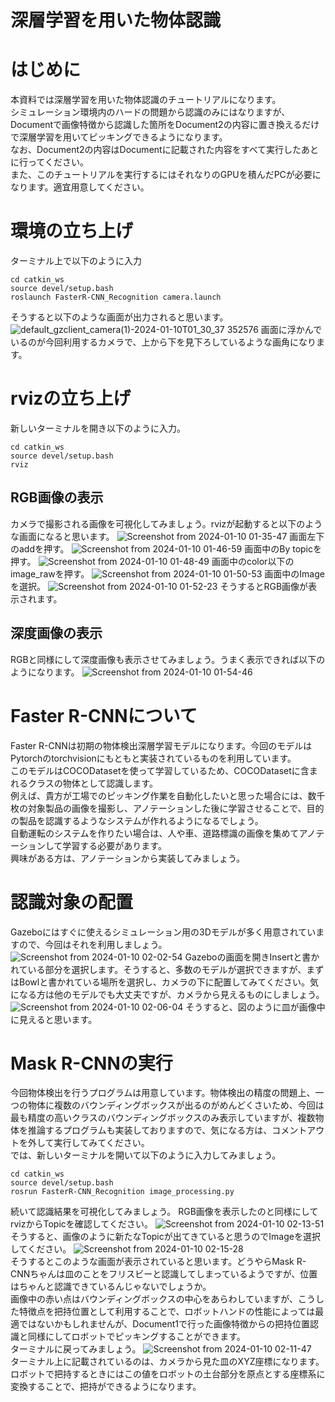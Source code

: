 # 深層学習を用いた物体認識
# はじめに
本資料では深層学習を用いた物体認識のチュートリアルになります。<br>
シミュレーション環境内のハードの問題から認識のみにはなりますが、Documentで画像特徴から認識した箇所をDocument2の内容に置き換えるだけで深層学習を用いてピッキングできるようになります。<br>
なお、Document2の内容はDocumentに記載された内容をすべて実行したあとに行ってください。<br>
また、このチュートリアルを実行するにはそれなりのGPUを積んだPCが必要になります。適宜用意してください。
# 環境の立ち上げ
ターミナル上で以下のように入力
~~~
cd catkin_ws
source devel/setup.bash
roslaunch FasterR-CNN_Recognition camera.launch
~~~
そうすると以下のような画面が出力されると思います。
![default_gzclient_camera(1)-2024-01-10T01_30_37 352576](https://github.com/ERiC-Labo/ROS_Pick_and_Place/assets/75206988/440131eb-a208-4335-ab27-f162c5411328)
画面に浮かんでいるのが今回利用するカメラで、上から下を見下ろしているような画角になります。<br>
# rvizの立ち上げ
新しいターミナルを開き以下のように入力。
~~~
cd catkin_ws
source devel/setup.bash
rviz
~~~
## RGB画像の表示
カメラで撮影される画像を可視化してみましょう。rvizが起動すると以下のような画面になると思います。
![Screenshot from 2024-01-10 01-35-47](https://github.com/ERiC-Labo/ROS_Pick_and_Place/assets/75206988/70c0cabe-f217-4d83-80e3-634d540b5766)
画面左下のaddを押す。
![Screenshot from 2024-01-10 01-46-59](https://github.com/ERiC-Labo/ROS_Pick_and_Place/assets/75206988/13f84356-a9b0-428e-a1cd-e45edce3b810)
画面中のBy topicを押す。
![Screenshot from 2024-01-10 01-48-49](https://github.com/ERiC-Labo/ROS_Pick_and_Place/assets/75206988/6814fda1-8d3d-4ac0-8745-281d56285307)
画面中のcolor以下のimage_rawを押す。
![Screenshot from 2024-01-10 01-50-53](https://github.com/ERiC-Labo/ROS_Pick_and_Place/assets/75206988/b862f77c-890a-4216-a6af-a7e950791126)
画面中のImageを選択。
![Screenshot from 2024-01-10 01-52-23](https://github.com/ERiC-Labo/ROS_Pick_and_Place/assets/75206988/5beb311f-4e7e-400a-88aa-f8503755cf66)
そうするとRGB画像が表示されます。
## 深度画像の表示
RGBと同様にして深度画像も表示させてみましょう。うまく表示できれば以下のようになります。
![Screenshot from 2024-01-10 01-54-46](https://github.com/ERiC-Labo/ROS_Pick_and_Place/assets/75206988/04791520-abbf-4adc-bcde-09f3a54e0484)
# Faster R-CNNについて
Faster R-CNNは初期の物体検出深層学習モデルになります。今回のモデルはPytorchのtorchvisionにもともと実装されているものを利用しています。<br>
このモデルはCOCODatasetを使って学習しているため、COCODatasetに含まれるクラスの物体として認識します。<br>
例えば、貴方が工場でのピッキング作業を自動化したいと思った場合には、数千枚の対象製品の画像を撮影し、アノテーションした後に学習させることで、目的の製品を認識するようなシステムが作れるようになるでしょう。<br>
自動運転のシステムを作りたい場合は、人や車、道路標識の画像を集めてアノテーションして学習する必要があります。<br>
興味がある方は、アノテーションから実装してみましょう。<br>
# 認識対象の配置
Gazeboにはすぐに使えるシミュレーション用の3Dモデルが多く用意されていますので、今回はそれを利用しましょう。<br>
![Screenshot from 2024-01-10 02-02-54](https://github.com/ERiC-Labo/ROS_Pick_and_Place/assets/75206988/e35da3ca-f9bf-454c-8028-f02a9b103b4a)
Gazeboの画面を開きInsertと書かれている部分を選択します。そうすると、多数のモデルが選択できますが、まずはBowlと書かれている場所を選択し、カメラの下に配置してみてください。気になる方は他のモデルでも大丈夫ですが、カメラから見えるものにしましょう。
![Screenshot from 2024-01-10 02-06-04](https://github.com/ERiC-Labo/ROS_Pick_and_Place/assets/75206988/a4eca1a9-86d5-4b54-b9aa-6fd7bd6b6abe)
そうすると、図のように皿が画像中に見えると思います。
# Mask R-CNNの実行
今回物体検出を行うプログラムは用意しています。物体検出の精度の問題上、一つの物体に複数のバウンディングボックスが出るのがめんどくさいため、今回は最も精度の高いクラスのバウンディングボックスのみ表示していますが、複数物体を推論するプログラムも実装しておりますので、気になる方は、コメントアウトを外して実行してみてください。<br>
では、新しいターミナルを開いて以下のように入力してみましょう。
~~~
cd catkin_ws
source devel/setup.bash
rosrun FasterR-CNN_Recognition image_processing.py 
~~~
続いて認識結果を可視化してみましょう。
RGB画像を表示したのと同様にしてrvizからTopicを確認してください。
![Screenshot from 2024-01-10 02-13-51](https://github.com/ERiC-Labo/ROS_Pick_and_Place/assets/75206988/f461dc4c-c717-4a02-9ce8-538cf3ce4013)
そうすると、画像のように新たなTopicが出てきていると思うのでImageを選択してください。
![Screenshot from 2024-01-10 02-15-28](https://github.com/ERiC-Labo/ROS_Pick_and_Place/assets/75206988/754901e7-87e0-42c6-a963-5fc95df8b28a)<br>
そうするとこのような画面が表示されていると思います。どうやらMask R-CNNちゃんは皿のことをフリスビーと認識してしまっているようですが、位置はちゃんと認識できているんじゃないでしょうか。<br>
画像中の赤い点はバウンディングボックスの中心をあらわしていますが、こうした特徴点を把持位置として利用することで、ロボットハンドの性能によっては最適ではないかもしれませんが、Document1で行った画像特徴からの把持位置認識と同様にしてロボットでピッキングすることができます。<br>
ターミナルに戻ってみましょう。
![Screenshot from 2024-01-10 02-11-47](https://github.com/ERiC-Labo/ROS_Pick_and_Place/assets/75206988/a70de70b-84a4-4e18-a091-7f74718063c9)<br>
ターミナル上に記載されているのは、カメラから見た皿のXYZ座標になります。<br>
ロボットで把持するときにはこの値をロボットの土台部分を原点とする座標系に変換することで、把持ができるようになります。
